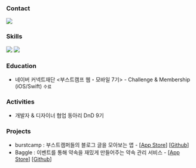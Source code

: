### Contact
<p>
  <a href="https://malchafrappuccino.tistory.com/" target="_blank"><img src="https://img.shields.io/badge/Blog-brightgreen?style=flat-square&logo=GitHub%20Sponsors&logoColor=white"/></a>
</p>

### Skills
<p>
  <img src="https://img.shields.io/badge/iOS-000000?style=flat-square&logo=iOS&logoColor=white"/>
  <img src="https://img.shields.io/badge/Swift-F05138?style=flat-square&logo=Swift&logoColor=white"/>
</p>


### Education
- 네이버 커넥트재단 <부스트캠프 웹・모바일 7기> - Challenge & Membership (iOS/Swift) `수료`

### Activities
- 개발자 & 디자이너 협업 동아리 DnD 9기

### Projects
- burstcamp : 부스트캠퍼들의 블로그 글을 모아보는 앱 - [[App Store](https://apps.apple.com/kr/app/burstcamp/id6444737479)] [[Github](https://github.com/boostcampwm-2022/iOS09-burstcamp)]
- Baggle : 이벤트를 통해 약속을 재밌게 만들어주는 약속 관리 서비스 - [[App Store](https://apps.apple.com/us/app/baggle/id6461166641)] [[Github](https://github.com/dnd-side-project/dnd-9th-2-ios)]
